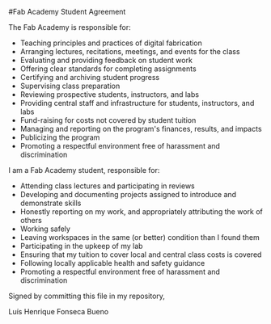 #Fab Academy Student Agreement

The Fab Academy is responsible for:

* Teaching principles and practices of digital fabrication
* Arranging lectures, recitations, meetings, and events for the class
* Evaluating and providing feedback on student work
* Offering clear standards for completing assignments
* Certifying and archiving student progress
* Supervising class preparation
* Reviewing prospective students, instructors, and labs
* Providing central staff and infrastructure for students, instructors, and labs
* Fund-raising for costs not covered by student tuition
* Managing and reporting on the program's finances, results, and impacts
* Publicizing the program
* Promoting a respectful environment free of harassment and discrimination

I am a Fab Academy student, responsible for:

* Attending class lectures and participating in reviews
* Developing and documenting projects assigned to introduce and demonstrate skills
* Honestly reporting on my work, and appropriately attributing the work of others
* Working safely
* Leaving workspaces in the same (or better) condition than I found them
* Participating in the upkeep of my lab
* Ensuring that my tuition to cover local and central class costs is covered
* Following locally applicable health and safety guidance
* Promoting a respectful environment free of harassment and discrimination

Signed by committing this file in my repository,

Luís Henrique Fonseca Bueno
